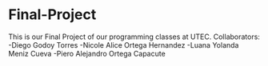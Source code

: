 # Final-Project
This is our Final Project of our programming classes at UTEC.
Collaborators:
-Diego Godoy Torres 
-Nicole Alice Ortega Hernandez
-Luana Yolanda Meniz Cueva
-Piero Alejandro Ortega Capacute
